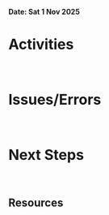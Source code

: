 **Date: Sat 1 Nov 2025**<br>
# Activities
<br>

# Issues/Errors
<br>

# Next Steps
<br>

## Resources
<br>
